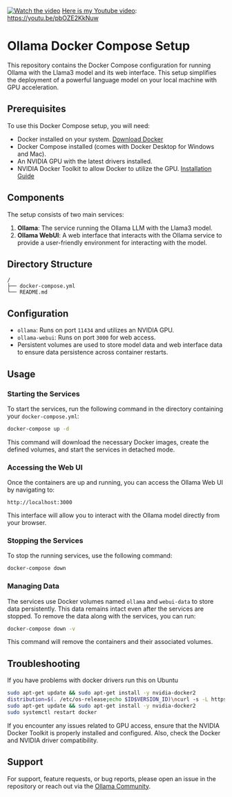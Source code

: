 [![Watch the video](https://img.youtube.com/vi/pbOZE2KkNuw/maxresdefault.jpg)](https://youtu.be/pbOZE2KkNuw)
[Here is my Youtube video](https://youtu.be/pbOZE2KkNuw): https://youtu.be/pbOZE2KkNuw


# Ollama Docker Compose Setup

This repository contains the Docker Compose configuration for running Ollama with the Llama3 model and its web interface. This setup simplifies the deployment of a powerful language model on your local machine with GPU acceleration.

## Prerequisites

To use this Docker Compose setup, you will need:

- Docker installed on your system. [Download Docker](https://www.docker.com/products/docker-desktop)
- Docker Compose installed (comes with Docker Desktop for Windows and Mac).
- An NVIDIA GPU with the latest drivers installed.
- NVIDIA Docker Toolkit to allow Docker to utilize the GPU. [Installation Guide](https://github.com/NVIDIA/nvidia-docker)

## Components

The setup consists of two main services:

1. **Ollama**: The service running the Ollama LLM with the Llama3 model.
2. **Ollama WebUI**: A web interface that interacts with the Ollama service to provide a user-friendly environment for interacting with the model.

## Directory Structure

```plaintext
/
├── docker-compose.yml
└── README.md
```

## Configuration

- `ollama`: Runs on port `11434` and utilizes an NVIDIA GPU.
- `ollama-webui`: Runs on port `3000` for web access.
- Persistent volumes are used to store model data and web interface data to ensure data persistence across container restarts.

## Usage

### Starting the Services

To start the services, run the following command in the directory containing your `docker-compose.yml`:

```bash
docker-compose up -d
```

This command will download the necessary Docker images, create the defined volumes, and start the services in detached mode.

### Accessing the Web UI

Once the containers are up and running, you can access the Ollama Web UI by navigating to:

```
http://localhost:3000
```

This interface will allow you to interact with the Ollama model directly from your browser.

### Stopping the Services

To stop the running services, use the following command:

```bash
docker-compose down
```

### Managing Data

The services use Docker volumes named `ollama` and `webui-data` to store data persistently. This data remains intact even after the services are stopped. To remove the data along with the services, you can run:

```bash
docker-compose down -v
```

This command will remove the containers and their associated volumes.

## Troubleshooting

If you have problems with docker drivers run this on Ubuntu

```bash
sudo apt-get update && sudo apt-get install -y nvidia-docker2
distribution=$(. /etc/os-release;echo $ID$VERSION_ID)\ncurl -s -L https://nvidia.github.io/nvidia-docker/gpgkey | sudo apt-key add -\ncurl -s -L https://nvidia.github.io/nvidia-docker/$distribution/nvidia-docker.list | sudo tee /etc/apt/sources.list.d/nvidia-docker.list
sudo apt-get update && sudo apt-get install -y nvidia-docker2
sudo systemctl restart docker
```


If you encounter any issues related to GPU access, ensure that the NVIDIA Docker Toolkit is properly installed and configured. Also, check the Docker and NVIDIA driver compatibility.

## Support

For support, feature requests, or bug reports, please open an issue in the repository or reach out via the [Ollama Community](https://ollama.ai/community).
